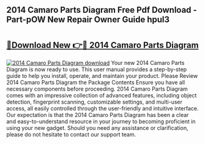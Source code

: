 ## 2014 Camaro Parts Diagram Free Pdf Download - Part-pOW New Repair Owner Guide hpul3

# <h2><a href="http://dft03n.blite.top/?on=2014+Camaro+Parts+Diagram">🔗Download New 👉🔴 2014 Camaro Parts Diagram</a></h2>

[![2014 Camaro Parts Diagram download](https://i.imgur.com/lujVjoI.png)](http://dft03n.blite.top/?on=2014+Camaro+Parts+Diagram)
Your new 2014 Camaro Parts Diagram is now ready to use. This user manual provides a step-by-step guide to help you install, operate, and maintain your product. Please Review 2014 Camaro Parts Diagram the Package Contents Ensure you have all necessary components before proceeding. 2014 Camaro Parts Diagram comes with an impressive collection of advanced features, including object detection, fingerprint scanning, customizable settings, and multi-user access, all easily controlled through the user-friendly and intuitive interface. Our expectation is that the 2014 Camaro Parts Diagram has been a clear and easy-to-understand resource in your journey to becoming proficient in using your new gadget. Should you need any assistance or clarification, please do not hesitate to contact our support team.
